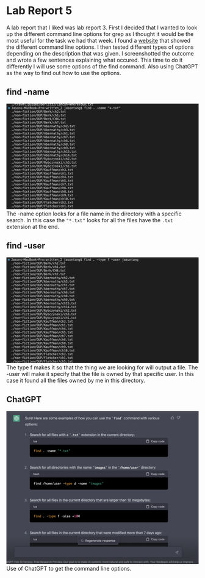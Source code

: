 # Lab Report 5

A lab report that I liked was lab report 3. First I decided that I wanted to look up the different command line options for grep as I thought it would be the most useful for the task we had that week. I found a [website](https://en.wikibooks.org/wiki/Grep) that showed the different command line options. I then tested different types of options depending on the description that was given. I screenshotted the outcome and wrote a few sentences explaining what occured. This time to do it differently I will use some options of the find command. Also using ChatGPT as the way to find out how to use the options.

## find -name
![Image](findnamess.png)
The -name option looks for a file name in the directory with a specific search. In this case the `"*.txt"` looks for all the files have the `.txt` extension at the end.

## find -user
![Image](userss.png)
The type f makes it so that the thing we are looking for will output a file. The -user will make it specify that the file is owned by that specific user. In this case it found all the files owned by me in this directory.

## ChatGPT
![Image](chatgptss.png)
Use of ChatGPT to get the command line options.
